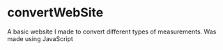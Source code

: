 # convertWebSite
A basic website I made to convert different types of measurements. Was made using JavaScript
